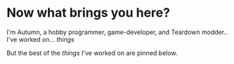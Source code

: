 # Now what brings you here?

I'm Autumn, a hobby programmer, game-developer, and Teardown modder.. I've worked on... *things*

But the best of the *things* I've worked on are pinned below.

